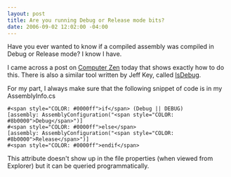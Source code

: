 ```yaml
---
layout: post
title: Are you running Debug or Release mode bits?
date: 2006-09-02 12:02:00 -04:00
---
```


Have you ever wanted to know if a compiled assembly was compiled in Debug or Release mode? I know I have.

I came across a post on [Computer Zen](http://www.hanselman.com/blog/HowToProgrammaticallyDetectIfAnAssemblyIsCompiledInDebugOrReleaseMode.aspx) today that shows exactly how to do this. There is also a similar tool written by Jeff Key, called [IsDebug](http://www.sliver.com/dotnet/IsDebug/).

For my part, I always make sure that the following snippet of code is in my AssemblyInfo.cs

```
#<span style="COLOR: #0000ff">if</span> (Debug || DEBUG)
[assembly: AssemblyConfiguration("<span style="COLOR: #8b0000">Debug</span>")]
#<span style="COLOR: #0000ff">else</span>
[assembly: AssemblyConfiguration("<span style="COLOR: #8b0000">Release</span>")]
#<span style="COLOR: #0000ff">endif</span>
```

<span style="COLOR: #0000ff"></span>

This attribute doesn't show up in the file properties (when viewed from Explorer) but it can be queried programmatically.
